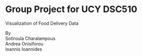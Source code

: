 # Group Project for UCY DSC510

Visualization of Food Delivery Data

By  
Sotiroula Charalampous  
Andrea Onisiforou  
Ioannis Ioannides  
